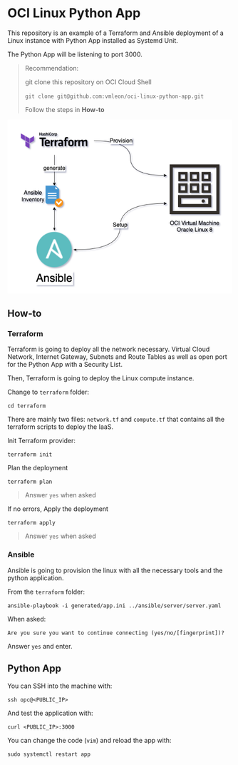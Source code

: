 # OCI Linux Python App

This repository is an example of a Terraform and Ansible deployment of a Linux instance with Python App installed as Systemd Unit.

The Python App will be listening to port 3000.

> Recommendation:
> 
> git clone this repository on OCI Cloud Shell
> 
>   `git clone git@github.com:vmleon/oci-linux-python-app.git`
> 
> Follow the steps in **How-to**

![Architecture](images/linux-python.png)

## How-to

### Terraform

Terraform is going to deploy all the network necessary. Virtual Cloud Network, Internet Gateway, Subnets and Route Tables as well as open port for the Python App with a Security List.

Then, Terraform is going to deploy the Linux compute instance.

Change to `terraform` folder:

```
cd terraform
```

There are mainly two files: `network.tf` and `compute.tf` that contains all the terraform scripts to deploy the IaaS.

Init Terraform provider:
```
terraform init
```

Plan the deployment
```
terraform plan
```

> Answer `yes` when asked

If no errors, Apply the deployment
```
terraform apply
```

> Answer `yes` when asked

### Ansible

Ansible is going to provision the linux with all the necessary tools and the python application.

From the `terraform` folder:

```
ansible-playbook -i generated/app.ini ../ansible/server/server.yaml
```

When asked:

```
Are you sure you want to continue connecting (yes/no/[fingerprint])?
```

Answer `yes` and enter.

## Python App

You can SSH into the machine with:

```
ssh opc@<PUBLIC_IP>
```

And test the application with:

```
curl <PUBLIC_IP>:3000
```

You can change the code (`vim`) and reload the app with:

```
sudo systemctl restart app
```
